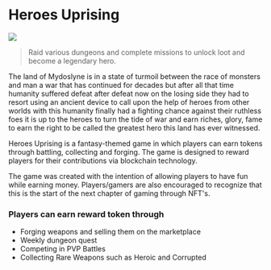 # Heroes Uprising

![](.gitbook/assets/247992708\_606036963761904\_1206956356521206668\_n.png)

> Raid various dungeons and complete missions to unlock loot and become a legendary hero.

The land of Mydoslyne is in a state of turmoil between the race of monsters and man a war that has continued for decades but after all that time humanity suffered defeat after defeat now on the losing side they had to resort using an ancient device to call upon the help of heroes from other worlds with this humanity finally had a fighting chance against their ruthless foes it is up to the heroes to turn the tide of war and earn riches, glory, fame to earn the right to be called the greatest hero this land has ever witnessed.

Heroes Uprising is a fantasy-themed game in which players can earn tokens through battling, collecting and forging. The game is designed to reward players for their contributions via blockchain technology.

The game was created with the intention of allowing players to have fun while earning money. Players/gamers are also encouraged to recognize that this is the start of the next chapter of gaming through NFT's.

### Players can earn reward token through

* Forging weapons and selling them on the marketplace
* Weekly dungeon quest
* Competing in PVP Battles
* Collecting Rare Weapons such as Heroic and Corrupted

###
